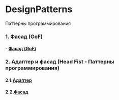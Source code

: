 # DesignPatterns
Паттерны программирования
### 1. Фасад (GoF)
#### - [Фасад (GoF)](facade_example.py)

### 2. Адаптер и фасад (Head Fist - Паттерны программирования)
#### 2.1.[Адаптер](facade_home-theater.py)
#### 2.2.[Фасад](adapter_turkeys-and-ducks.py)
